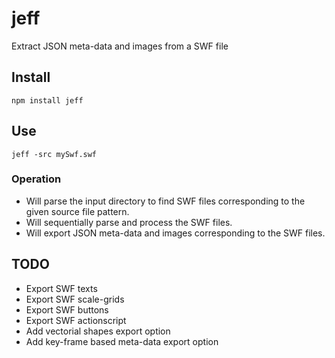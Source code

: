 # jeff

Extract JSON meta-data and images from a SWF file

## Install

`npm install jeff`

## Use

`jeff -src mySwf.swf`

### Operation

* Will parse the input directory to find SWF files corresponding to the given source file pattern.
* Will sequentially parse and process the SWF files.
* Will export JSON meta-data and images corresponding to the SWF files.

## TODO

* Export SWF texts
* Export SWF scale-grids
* Export SWF buttons
* Export SWF actionscript
* Add vectorial shapes export option
* Add key-frame based meta-data export option